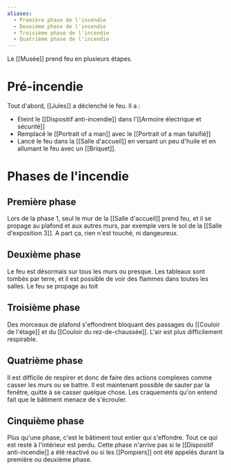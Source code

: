 ```yaml
---
aliases:
  - Première phase de l'incendie
  - Deuxième phase de l'incendie
  - Troisième phase de l'incendie
  - Quatrième phase de l'incendie
---
```


Le [[Musée]] prend feu en plusieurs étapes.
# Pré-incendie
Tout d'abord, [[Jules]] a déclenché le feu. Il a : 
- Eteint le [[Dispositif anti-incendie]] dans l'[[Armoire électrique et sécurité]]
- Remplacé le [[Portrait of a man]] avec le [[Portrait of a man falsifié]]
- Lancé le feu dans la [[Salle d'accueil]] en versant un peu d'huile et en allumant le feu avec un [[Briquet]].

# Phases de l'incendie
## Première phase
Lors de la phase 1, seul le mur de la [[Salle d'accueil]] prend feu, et il se propage au plafond et aux autres murs, par exemple vers le sol de la [[Salle d'exposition 3]]. A part ça, rien n'est touché, ni dangeureux.
## Deuxième phase
Le feu est désormais sur tous les murs ou presque. Les tableaux sont tombés par terre, et il est possible de voir des flammes dans toutes les salles. Le feu se propage au toit
## Troisième phase
Des morceaux de plafond s'effondrent bloquant des passages du [[Couloir de l'étage]] et du [[Couloir du rez-de-chaussée]]. L'air est plus difficilement respirable.
## Quatrième phase
Il est difficile de respirer et donc de faire des actions complexes comme casser les murs ou se battre. Il est maintenant possible de sauter par la fenêtre, quitte à se casser quelque chose. Les craquements qu'on entend fait que le bâtiment menace de s'écrouler.
## Cinquième phase
Plus qu'une phase, c'est le bâtiment tout entier qui s'effondre. Tout ce qui est resté à l'intérieur est perdu. Cette phase n'arrive pas si le [[Dispositif anti-incendie]] a été réactivé ou si les [[Pompiers]] ont été appelés durant la première ou deuxième phase.
